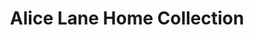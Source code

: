 ---
title: "Alice Lane Home Collection"
url: /salt-lake-city/alice-lane-home-collection/
shop: houseware
---